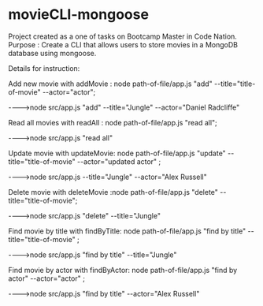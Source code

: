 # movieCLI-mongoose
Project created as a one of tasks on Bootcamp Master in Code Nation.
Purpose : Create a CLI that allows users to store movies in 
a MongoDB database using mongoose. 


Details for instruction:

Add new movie with addMovie : node path-of-file/app.js "add" --title="title-of-movie" --actor="actor";

---->node src/app.js "add" --title="Jungle" --actor="Daniel Radcliffe"

Read all movies with readAll : node path-of-file/app.js "read all";

---->node src/app.js "read all"


Update movie  with updateMovie: node path-of-file/app.js "update" --title="title-of-movie" --actor="updated actor" ;

---->node src/app.js --title="Jungle" --actor="Alex Russell"

Delete movie with deleteMovie :node path-of-file/app.js "delete" --title="title-of-movie";

---->node src/app.js "delete" --title="Jungle" 

Find movie by title with findByTitle: node path-of-file/app.js "find by title" --title="title-of-movie" ;

---->node src/app.js "find by title" --title="Jungle"

Find movie by actor with findByActor: node path-of-file/app.js "find by actor" --actor="actor" ;

---->node src/app.js "find by title" --actor="Alex Russell" 



